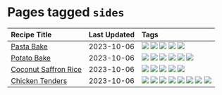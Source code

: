 # Pages tagged `sides`

|Recipe Title|Last Updated|Tags
|:---|:---|:---|
|[Pasta Bake](../recipes/pastabake.md)|2023-10-06|[![](https://img.shields.io/badge/tag-baked-1433c8)](../tags/baked.md) [![](https://img.shields.io/badge/tag-beef-f6b493)](../tags/beef.md) [![](https://img.shields.io/badge/tag-cheesey-208450)](../tags/cheesey.md) [![](https://img.shields.io/badge/tag-pasta-e5c1d4)](../tags/pasta.md) [![](https://img.shields.io/badge/tag-sides-d4602a)](../tags/sides.md)|
|[Potato Bake](../recipes/potatobake.md)|2023-10-06|[![](https://img.shields.io/badge/tag-baked-1433c8)](../tags/baked.md) [![](https://img.shields.io/badge/tag-cheesey-208450)](../tags/cheesey.md) [![](https://img.shields.io/badge/tag-dairy-f1d19f)](../tags/dairy.md) [![](https://img.shields.io/badge/tag-potato-5d33f3)](../tags/potato.md) [![](https://img.shields.io/badge/tag-savoury-cb29b)](../tags/savoury.md) [![](https://img.shields.io/badge/tag-sides-d4602a)](../tags/sides.md)|
|[Coconut Saffron Rice](../recipes/coconutsaffronrice.md)|2023-10-06|[![](https://img.shields.io/badge/tag-expensive-13fda6)](../tags/expensive.md) [![](https://img.shields.io/badge/tag-rice-9fef19)](../tags/rice.md) [![](https://img.shields.io/badge/tag-sides-d4602a)](../tags/sides.md) [![](https://img.shields.io/badge/tag-stovetop-1d5152)](../tags/stovetop.md) [![](https://img.shields.io/badge/tag-thai-427cd)](../tags/thai.md)|
|[Chicken Tenders](../recipes/chickentenders.md)|2023-10-06|[![](https://img.shields.io/badge/tag-airfryer-1754e4)](../tags/airfryer.md) [![](https://img.shields.io/badge/tag-amazing-af803c)](../tags/amazing.md) [![](https://img.shields.io/badge/tag-battered-bb15fd)](../tags/battered.md) [![](https://img.shields.io/badge/tag-chicken-8ce73b)](../tags/chicken.md) [![](https://img.shields.io/badge/tag-crumbed-95446)](../tags/crumbed.md) [![](https://img.shields.io/badge/tag-messy-28ab17)](../tags/messy.md) [![](https://img.shields.io/badge/tag-mine-8f457a)](../tags/mine.md) [![](https://img.shields.io/badge/tag-sides-d4602a)](../tags/sides.md)|